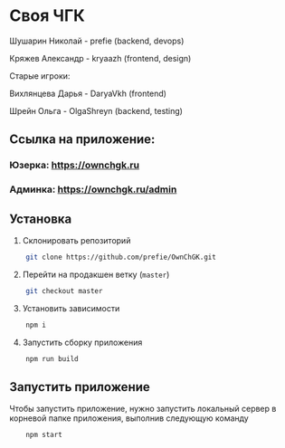 # Своя ЧГК

Шушарин Николай - prefie (backend, devops)

Кряжев Александр - kryaazh (frontend, design)

Старые игроки:

Вихлянцева Дарья - DaryaVkh (frontend)

Шрейн Ольга - OlgaShreyn (backend, testing)



## Ссылка на приложение:

### Юзерка: https://ownchgk.ru
### Админка: https://ownchgk.ru/admin

## Установка

1) Склонировать репозиторий
```bash
    git clone https://github.com/prefie/OwnChGK.git
```   

2) Перейти на продакшен ветку (`master`)
```bash
    git checkout master
```

3) Установить зависимости
```bash
    npm i
```

4) Запустить сборку приложения
```bash
    npm run build
```

## Запустить приложение

Чтобы запустить приложение, нужно запустить локальный сервер в корневой папке
приложения, выполнив следующую команду
```bash
    npm start
```
